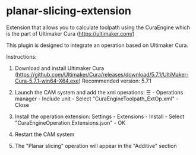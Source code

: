 # planar-slicing-extension
Extension that allows you to calculate toolpath using the CuraEngine which is the part of Ultimaker Cura (https://ultimaker.com/)

This plugin is designed to integrate an operation based on Ultimaker Cura.

Instructions:

1) Download and install Ultimaker Cura (https://github.com/Ultimaker/Cura/releases/download/5.7.1/UltiMaker-Cura-5.7.1-win64-X64.exe)
Recommended version: 5.7.1

2) Launch the CAM system and add the xml operations:
☰ - Operations manager - Include unit - Select "CuraEngineToolpath_ExtOp.xml" - Close

3) Install the operation extension:
Settings - Extensions - Install - Select "CuraEngineOperation.Extensions.json" - OK

4) Restart the CAM system

5) The "Planar slicing" operation will appear in the "Additive" section
